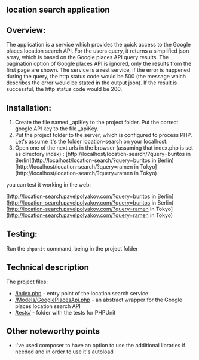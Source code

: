 ## location search application

## Overview:
The application is a service which provides the quick access to the Google places location search API.
For the users query, it returns a simplified json array, which is based on the Google places API query results.
The pagination option of Google places API is ignored, only the results from the first page are shown.
The service is a rest service, if the error is happened during the query, the http status code would be 500 (the message which describes the error would be stated in the output json).
If the result is successful, the http status code would be 200.

## Installation:
1. Create the file named _apiKey to the project folder. Put the correct google API key to the file _apiKey.
2. Put the project folder to the server, which is configured to process PHP. Let's assume it's the folder location-search on your localhost.
3. Open one of the next urls in the browser (assuming that index.php is set as directory index) :
[http://localhost/location-search/?query=buritos in Berlin](http://localhost/location-search/?query=buritos in Berlin)
[http://localhost/location-search/?query=ramen in Tokyo](http://localhost/location-search/?query=ramen in Tokyo)

you can test it working in the web:

[http://location-search.pavelpolyakov.com/?query=buritos in Berlin](http://location-search.pavelpolyakov.com/?query=buritos in Berlin)
[http://location-search.pavelpolyakov.com/?query=ramen in Tokyo](http://location-search.pavelpolyakov.com/?query=ramen in Tokyo)


## Testing:
Run the ```phpunit``` command, being in the project folder

## Technical description
The project files:
* [/index.php](/index.php) - entry point of the location search service
* [/Models/GooglePlacesApi.php](/Models/GooglePlacesApi.php) - an abstract wrapper for the Google places location search API
* [/tests/](/tests/) - folder with the tests for PHPUnit

## Other noteworthy points
* I've used composer to have an option to use the additional libraries if needed and in order to use it's autoload
